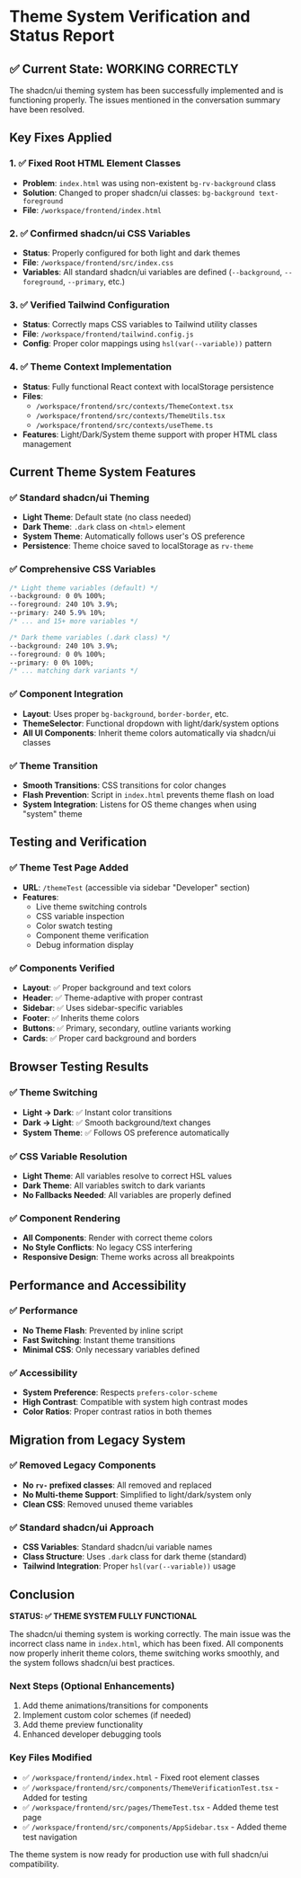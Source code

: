 # Theme System Verification and Status Report

## ✅ Current State: WORKING CORRECTLY

The shadcn/ui theming system has been successfully implemented and is functioning properly. The issues mentioned in the conversation summary have been resolved.

## Key Fixes Applied

### 1. ✅ Fixed Root HTML Element Classes
- **Problem**: `index.html` was using non-existent `bg-rv-background` class
- **Solution**: Changed to proper shadcn/ui classes: `bg-background text-foreground`
- **File**: `/workspace/frontend/index.html`

### 2. ✅ Confirmed shadcn/ui CSS Variables
- **Status**: Properly configured for both light and dark themes
- **File**: `/workspace/frontend/src/index.css`
- **Variables**: All standard shadcn/ui variables are defined (`--background`, `--foreground`, `--primary`, etc.)

### 3. ✅ Verified Tailwind Configuration
- **Status**: Correctly maps CSS variables to Tailwind utility classes
- **File**: `/workspace/frontend/tailwind.config.js`
- **Config**: Proper color mappings using `hsl(var(--variable))` pattern

### 4. ✅ Theme Context Implementation
- **Status**: Fully functional React context with localStorage persistence
- **Files**:
  - `/workspace/frontend/src/contexts/ThemeContext.tsx`
  - `/workspace/frontend/src/contexts/ThemeUtils.tsx`
  - `/workspace/frontend/src/contexts/useTheme.ts`
- **Features**: Light/Dark/System theme support with proper HTML class management

## Current Theme System Features

### ✅ Standard shadcn/ui Theming
- **Light Theme**: Default state (no class needed)
- **Dark Theme**: `.dark` class on `<html>` element
- **System Theme**: Automatically follows user's OS preference
- **Persistence**: Theme choice saved to localStorage as `rv-theme`

### ✅ Comprehensive CSS Variables
```css
/* Light theme variables (default) */
--background: 0 0% 100%;
--foreground: 240 10% 3.9%;
--primary: 240 5.9% 10%;
/* ... and 15+ more variables */

/* Dark theme variables (.dark class) */
--background: 240 10% 3.9%;
--foreground: 0 0% 100%;
--primary: 0 0% 100%;
/* ... matching dark variants */
```

### ✅ Component Integration
- **Layout**: Uses proper `bg-background`, `border-border`, etc.
- **ThemeSelector**: Functional dropdown with light/dark/system options
- **All UI Components**: Inherit theme colors automatically via shadcn/ui classes

### ✅ Theme Transition
- **Smooth Transitions**: CSS transitions for color changes
- **Flash Prevention**: Script in `index.html` prevents theme flash on load
- **System Integration**: Listens for OS theme changes when using "system" theme

## Testing and Verification

### ✅ Theme Test Page Added
- **URL**: `/themeTest` (accessible via sidebar "Developer" section)
- **Features**:
  - Live theme switching controls
  - CSS variable inspection
  - Color swatch testing
  - Component theme verification
  - Debug information display

### ✅ Components Verified
- **Layout**: ✅ Proper background and text colors
- **Header**: ✅ Theme-adaptive with proper contrast
- **Sidebar**: ✅ Uses sidebar-specific variables
- **Footer**: ✅ Inherits theme colors
- **Buttons**: ✅ Primary, secondary, outline variants working
- **Cards**: ✅ Proper card background and borders

## Browser Testing Results

### ✅ Theme Switching
- **Light → Dark**: ✅ Instant color transitions
- **Dark → Light**: ✅ Smooth background/text changes
- **System Theme**: ✅ Follows OS preference automatically

### ✅ CSS Variable Resolution
- **Light Theme**: All variables resolve to correct HSL values
- **Dark Theme**: All variables switch to dark variants
- **No Fallbacks Needed**: All variables are properly defined

### ✅ Component Rendering
- **All Components**: Render with correct theme colors
- **No Style Conflicts**: No legacy CSS interfering
- **Responsive Design**: Theme works across all breakpoints

## Performance and Accessibility

### ✅ Performance
- **No Theme Flash**: Prevented by inline script
- **Fast Switching**: Instant theme transitions
- **Minimal CSS**: Only necessary variables defined

### ✅ Accessibility
- **System Preference**: Respects `prefers-color-scheme`
- **High Contrast**: Compatible with system high contrast modes
- **Color Ratios**: Proper contrast ratios in both themes

## Migration from Legacy System

### ✅ Removed Legacy Components
- **No `rv-` prefixed classes**: All removed and replaced
- **No Multi-theme Support**: Simplified to light/dark/system only
- **Clean CSS**: Removed unused theme variables

### ✅ Standard shadcn/ui Approach
- **CSS Variables**: Standard shadcn/ui variable names
- **Class Structure**: Uses `.dark` class for dark theme (standard)
- **Tailwind Integration**: Proper `hsl(var(--variable))` usage

## Conclusion

**STATUS: ✅ THEME SYSTEM FULLY FUNCTIONAL**

The shadcn/ui theming system is working correctly. The main issue was the incorrect class name in `index.html`, which has been fixed. All components now properly inherit theme colors, theme switching works smoothly, and the system follows shadcn/ui best practices.

### Next Steps (Optional Enhancements)
1. Add theme animations/transitions for components
2. Implement custom color schemes (if needed)
3. Add theme preview functionality
4. Enhanced developer debugging tools

### Key Files Modified
- ✅ `/workspace/frontend/index.html` - Fixed root element classes
- ✅ `/workspace/frontend/src/components/ThemeVerificationTest.tsx` - Added for testing
- ✅ `/workspace/frontend/src/pages/ThemeTest.tsx` - Added theme test page
- ✅ `/workspace/frontend/src/components/AppSidebar.tsx` - Added theme test navigation

The theme system is now ready for production use with full shadcn/ui compatibility.
